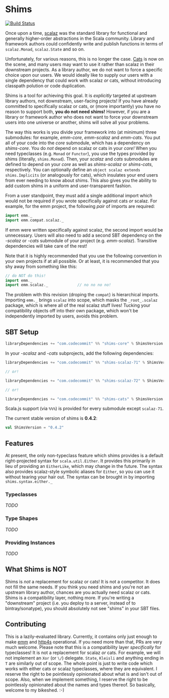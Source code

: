 # Shims

[![Build Status](https://travis-ci.org/djspiewak/shims.svg?branch=master)](https://travis-ci.org/djspiewak/shims)

Once upon a time, [scalaz](https://github.com/scalaz/scalaz) was the standard library for functional and generally higher-order abstractions in the Scala community.  Library and framework authors could confidently write and publish functions in terms of `scalaz.Monad`, `scalaz.State` and so on.

Unfortunately, for various reasons, this is no longer the case.  [Cats](https://github.com/non/cats) is now on the scene, and many users may want to use it rather than scalaz in their downstream projects.  As a library author, we do not want to force a specific choice upon our users.  We would ideally like to supply our users with a single dependency that could work with scalaz *or* cats, without introducing classpath polution or code duplication.

Shims is a tool for achieving this goal.  It is *explicitly* targeted at upstream library authors, not downstream, user-facing projects!  If you have already committed to specifically scalaz or cats, or (more importantly) you have no reason to support both, **you do not need shims!**  However, if you are a library or framework author who does not want to force your downstream users into one universe or another, shims will solve all your problems.

The way this works is you divide your framework into (at minimum) three submodules: for example, *emm-core*, *emm-scalaz* and *emm-cats*.  You put all of your code into the *core* submodule, which has a dependency on *shims-core*.  You do *not* depend on scalaz or cats in your *core!*  When you need typeclasses (e.g. `Monad` or `Functor`), you use the types provided by shims (literally, `shims.Monad`).  Then, your *scalaz* and *cats* submodules are defined to depend on your *core* as well as *shims-scalaz* or *shims-cats*, respectively.  You can optionally define an `object scalaz extends shims.Implicits` (or analogously for cats), which insulates your end users from ever needing to know about shims.  This also gives you the ability to add custom shims in a uniform and user-transparent fashion.

From a user standpoint, they must add a single additional import which would not be required if you wrote specifically against cats *or* scalaz.  For example, for the emm project, the following *pair* of imports are required:

```scala
import emm._
import emm.compat.scalaz._
```

If emm were written specifically against scalaz, the second import would be unnecessary.  Users will also need to add a second SBT dependency on the *-scalaz* or *-cats* submodule of your project (e.g. *emm-scalaz*).  Transitive dependencies will take care of the rest!

Note that it is highly recommended that you use the following convention in your own projects if at all possible.  Or at least, it is recommended that you shy away from something like this:

```scala
// do NOT do this!
import emm._
import emm.scalaz._             // no no no no!
```

The problem with this revision (droping the `compat`) is hierarchical imports.  Importing `emm._` brings `scalaz` into scope, which masks the `_root_.scalaz` package, which is where all of the real scalaz stuff lives!  Tucking your compatibility objects off into their own package, which won't be independently imported by users, avoids this problem.

## SBT Setup

```sbt
libraryDependencies += "com.codecommit" %% "shims-core" % ShimsVersion
```

In your *-scalaz* and *-cats* subprojects, add the following dependencies:

```sbt
libraryDependencies += "com.codecommit" %% "shims-scalaz-71" % ShimsVersion        // for scalaz 7.1

// or!

libraryDependencies += "com.codecommit" %% "shims-scalaz-72" % ShimsVersion        // for scalaz 7.2

// or!

libraryDependencies += "com.codecommit" %% "shims-cats" % ShimsVersion        // for cats 0.9.0
```

Scala.js support (via `%%%`) is provided for every submodule except `scalaz-71`.

The current stable version of shims is **0.4.2**:

```sbt
val ShimsVersion = "0.4.2"
```

## Features

At present, the only non-typeclass feature which shims provides is a default right-projected syntax for `scala.util.Either`.  It provides this primarily in lieu of providing an `EitherLike`, which may change in the future.  The syntax also provides scalaz-style symbolic aliases for `Either`, so you can use it without tearing your hair out.  The syntax can be brought in by importing `shims.syntax.either._`

### Typeclasses

*TODO*

### Type Shapes

*TODO*

### Providing Instances

*TODO*

## What Shims is NOT

Shims is *not* a replacement for scalaz or cats!  It is not a competitor.  It does not fill the same needs.  If you think you need shims and you're not an upstream library author, chances are you actually need scalaz or cats.  Shims is a compatibility layer, nothing more.  If you're writing a "downstream" project (i.e. you deploy to a server, instead of to bintray/sonatype), you should absolutely not see "shims" in your SBT files.

## Contributing

This is a lazily-evaluated library.  Currently, it contains only just enough to make [emm](https://github.com/djspiewak/emm) and [http4s](http://http4s.org) operational.  If you need more than that, PRs are very much welcome.  Please note that this is a compatibility layer *specifically* for typeclasses!  It is not a replacement for scalaz *or* cats.  For example, we will not implement an `Xor` (or `\/`) delegate.  `State`, `Kleisli` and anything ending in `T` are similarly out of scope.  The whole point is just to write code which works with either cats or scalaz typeclasses, where they are equivalent.  I reserve the right to be pointlessly opinionated about what is and isn't out of scope.  Also, when we implement something, I reserve the right to be pointlessly opinionated about the names and types thereof.  So basically, welcome to my bikeshed.  :-)
